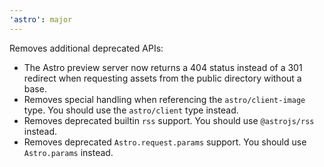```yaml
---
'astro': major
---
```


Removes additional deprecated APIs:

- The Astro preview server now returns a 404 status instead of a 301 redirect when requesting assets from the public directory without a base.
- Removes special handling when referencing the `astro/client-image` type. You should use the `astro/client` type instead.
- Removes deprecated builtin `rss` support. You should use `@astrojs/rss` instead.
- Removes deprecated `Astro.request.params` support. You should use `Astro.params` instead.
